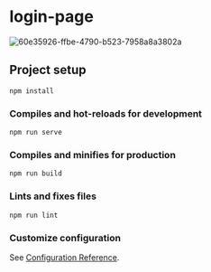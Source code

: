 # login-page

![60e35926-ffbe-4790-b523-7958a8a3802a](https://user-images.githubusercontent.com/49578117/176034811-825889a2-022d-479d-94fd-8b99fb6be0c6.jpg)

## Project setup
```
npm install
```

### Compiles and hot-reloads for development
```
npm run serve
```

### Compiles and minifies for production
```
npm run build
```

### Lints and fixes files
```
npm run lint
```

### Customize configuration
See [Configuration Reference](https://cli.vuejs.org/config/).

